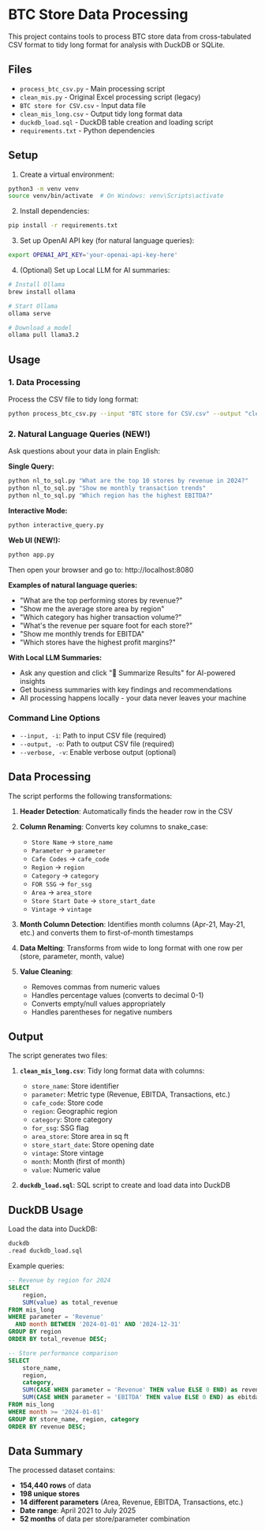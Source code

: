 # BTC Store Data Processing

This project contains tools to process BTC store data from cross-tabulated CSV format to tidy long format for analysis with DuckDB or SQLite.

## Files

- `process_btc_csv.py` - Main processing script
- `clean_mis.py` - Original Excel processing script (legacy)
- `BTC store for CSV.csv` - Input data file
- `clean_mis_long.csv` - Output tidy long format data
- `duckdb_load.sql` - DuckDB table creation and loading script
- `requirements.txt` - Python dependencies

## Setup

1. Create a virtual environment:
```bash
python3 -m venv venv
source venv/bin/activate  # On Windows: venv\Scripts\activate
```

2. Install dependencies:
```bash
pip install -r requirements.txt
```

3. Set up OpenAI API key (for natural language queries):
```bash
export OPENAI_API_KEY='your-openai-api-key-here'
```

4. (Optional) Set up Local LLM for AI summaries:
```bash
# Install Ollama
brew install ollama

# Start Ollama
ollama serve

# Download a model
ollama pull llama3.2
```

## Usage

### 1. Data Processing

Process the CSV file to tidy long format:

```bash
python process_btc_csv.py --input "BTC store for CSV.csv" --output "clean_mis_long.csv" --verbose
```

### 2. Natural Language Queries (NEW!)

Ask questions about your data in plain English:

**Single Query:**
```bash
python nl_to_sql.py "What are the top 10 stores by revenue in 2024?"
python nl_to_sql.py "Show me monthly transaction trends"
python nl_to_sql.py "Which region has the highest EBITDA?"
```

**Interactive Mode:**
```bash
python interactive_query.py
```

**Web UI (NEW!):**
```bash
python app.py
```
Then open your browser and go to: http://localhost:8080

**Examples of natural language queries:**
- "What are the top performing stores by revenue?"
- "Show me the average store area by region"
- "Which category has higher transaction volume?"
- "What's the revenue per square foot for each store?"
- "Show me monthly trends for EBITDA"
- "Which stores have the highest profit margins?"

**With Local LLM Summaries:**
- Ask any question and click "🤖 Summarize Results" for AI-powered insights
- Get business summaries with key findings and recommendations
- All processing happens locally - your data never leaves your machine

### Command Line Options

- `--input, -i`: Path to input CSV file (required)
- `--output, -o`: Path to output CSV file (required)  
- `--verbose, -v`: Enable verbose output (optional)

## Data Processing

The script performs the following transformations:

1. **Header Detection**: Automatically finds the header row in the CSV
2. **Column Renaming**: Converts key columns to snake_case:
   - `Store Name` → `store_name`
   - `Parameter` → `parameter`
   - `Cafe Codes` → `cafe_code`
   - `Region` → `region`
   - `Category` → `category`
   - `FOR SSG` → `for_ssg`
   - `Area` → `area_store`
   - `Store Start Date` → `store_start_date`
   - `Vintage` → `vintage`

3. **Month Column Detection**: Identifies month columns (Apr-21, May-21, etc.) and converts them to first-of-month timestamps

4. **Data Melting**: Transforms from wide to long format with one row per (store, parameter, month, value)

5. **Value Cleaning**:
   - Removes commas from numeric values
   - Handles percentage values (converts to decimal 0-1)
   - Converts empty/null values appropriately
   - Handles parentheses for negative numbers

## Output

The script generates two files:

1. **`clean_mis_long.csv`**: Tidy long format data with columns:
   - `store_name`: Store identifier
   - `parameter`: Metric type (Revenue, EBITDA, Transactions, etc.)
   - `cafe_code`: Store code
   - `region`: Geographic region
   - `category`: Store category
   - `for_ssg`: SSG flag
   - `area_store`: Store area in sq ft
   - `store_start_date`: Store opening date
   - `vintage`: Store vintage
   - `month`: Month (first of month)
   - `value`: Numeric value

2. **`duckdb_load.sql`**: SQL script to create and load data into DuckDB

## DuckDB Usage

Load the data into DuckDB:

```bash
duckdb
.read duckdb_load.sql
```

Example queries:

```sql
-- Revenue by region for 2024
SELECT 
    region,
    SUM(value) as total_revenue
FROM mis_long 
WHERE parameter = 'Revenue' 
  AND month BETWEEN '2024-01-01' AND '2024-12-31'
GROUP BY region 
ORDER BY total_revenue DESC;

-- Store performance comparison
SELECT 
    store_name,
    region,
    category,
    SUM(CASE WHEN parameter = 'Revenue' THEN value ELSE 0 END) as revenue,
    SUM(CASE WHEN parameter = 'EBITDA' THEN value ELSE 0 END) as ebitda
FROM mis_long 
WHERE month >= '2024-01-01'
GROUP BY store_name, region, category
ORDER BY revenue DESC;
```

## Data Summary

The processed dataset contains:
- **154,440 rows** of data
- **198 unique stores**
- **14 different parameters** (Area, Revenue, EBITDA, Transactions, etc.)
- **Date range**: April 2021 to July 2025
- **52 months** of data per store/parameter combination
